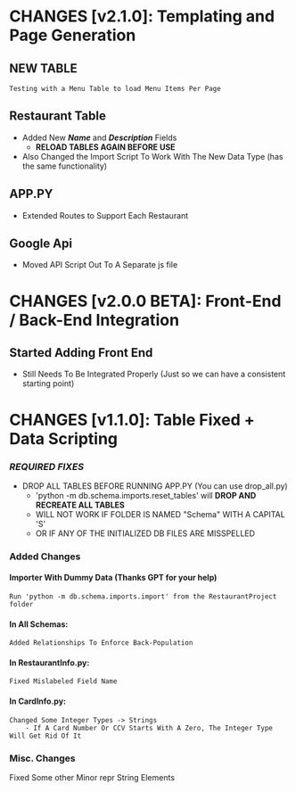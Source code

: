 # CHANGES [v2.1.0]: Templating and Page Generation

## **NEW TABLE**
    Testing with a Menu Table to load Menu Items Per Page
## Restaurant Table
* Added New <i><b>Name</b></i> and <i><b>Description</b></i> Fields
    * <b>RELOAD TABLES AGAIN BEFORE USE</b>
* Also Changed the Import Script To Work With The New Data Type (has the same functionality)
## APP.PY
* Extended Routes to Support Each Restaurant 
## Google Api
* Moved API Script Out To A Separate js file

# CHANGES [v2.0.0 BETA]: Front-End / Back-End Integration
## Started Adding Front End
* Still Needs To Be Integrated Properly
(Just so we can have a consistent starting point)

# CHANGES [v1.1.0]: Table Fixed + Data Scripting

### ***REQUIRED FIXES***
* DROP ALL TABLES BEFORE RUNNING APP.PY (You can use drop_all.py)
    * 'python -m db.schema.imports.reset_tables' will **DROP AND RECREATE ALL TABLES**
    * WILL NOT WORK IF FOLDER IS NAMED "Schema" WITH A CAPITAL 'S'
    * OR IF ANY OF THE INITIALIZED DB FILES ARE MISSPELLED
### **Added Changes**
#### Importer With Dummy Data (Thanks GPT for your help)
    Run 'python -m db.schema.imports.import' from the RestaurantProject folder
#### In All Schemas:
    Added Relationships To Enforce Back-Population
#### In RestaurantInfo.py:
    Fixed Mislabeled Field Name
#### In CardInfo.py:
    Changed Some Integer Types -> Strings
        - If A Card Number Or CCV Starts With A Zero, The Integer Type Will Get Rid Of It

### **Misc. Changes**
Fixed Some other Minor repr String Elements